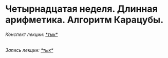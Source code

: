 # Четырнадцатая неделя. Длинная арифметика. Алгоритм Карацубы.


###### *Конспект лекции: [\*тык\*](aads-lecture-14.pdf)*
###### *Запись лекции: [\*тык\*](https://youtu.be/sR1Pj6YDSHs)*